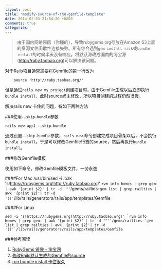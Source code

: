 ```yaml
---
layout: post
title: "modify-source-of-the-gemfile-template"
date: 2014-02-03 21:54:20 +0800
comments: true
categories: 
---
```

> 由于国内网络原因（你懂的），导致rubygems.org存放在Amazon S3上面的资源文件间歇性连接失败。所有你会遇到`gem install rack`或`bundle install`的时候半天没有响应。将默认源改成国内的淘宝源(http://ruby.taobao.org)可以解决该问题。

对于Rails项目通常需要将Gemfile的第一行改为

		source 'http://ruby.taobao.org/'

但是通过`rails new my_project`创建项目时，由于Gemfile生成以后立即执行`bundle install`，此时source尚未修改，所以项目创建的过程仍然很慢。

解决rails new 卡住的问题，有如下两种方法

<!-- more -->

###使用`--skip-bundle`参数

	rails new app1 --skip-bundle

通过设置`--skip-bundle`参数，`rails new` 命令创建完成项目骨架以后，不会执行`bundle install`。于是可以修改Gemfile行首的source，然后再执行`bundle install`。

###修改Gemfile模板

使用如下命令，修改Gemfile模板文件，一劳永逸

####For Mac
	/usr/bin/sed -i .bak 's!https://rubygems.org!http://ruby.taobao.org!' `rvm info homes | grep gem: | awk '{print $2}' | tr -d '"'`/gems/railties-`gem list | grep railties | awk '{print $2}'| tr -d '()'`/lib/rails/generators/rails/app/templates/Gemfile

####For Linux

	sed -i 's!https://rubygems.org!http://ruby.taobao.org!' `rvm info homes | grep gem: | awk '{print $2}' | tr -d '"'`/gems/railties-`gem list | grep railties | awk '{print $2}'| tr -d '()'`/lib/rails/generators/rails/app/templates/Gemfile

###参考阅读

1. [RubyGems 镜像 - 淘宝网](http://ruby.taobao.org/)
2. [修改Rails默认生成的Gemfile的source](http://snails.github.io/2012/06/04/Modify-the-Gemfile-Template/)
3. [run bundle install 卡住很久](http://ruby-china.org/topics/914)